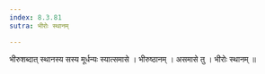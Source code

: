 ```yaml
---
index: 8.3.81
sutra: भीरोः स्थानम्

---
```

 भीरुशब्दात् स्थानस्य सस्य मूर्धन्यः स्यात्समासे । भीरुष्ठानम् । असमासे तु । भीरोः स्थानम् ॥ 